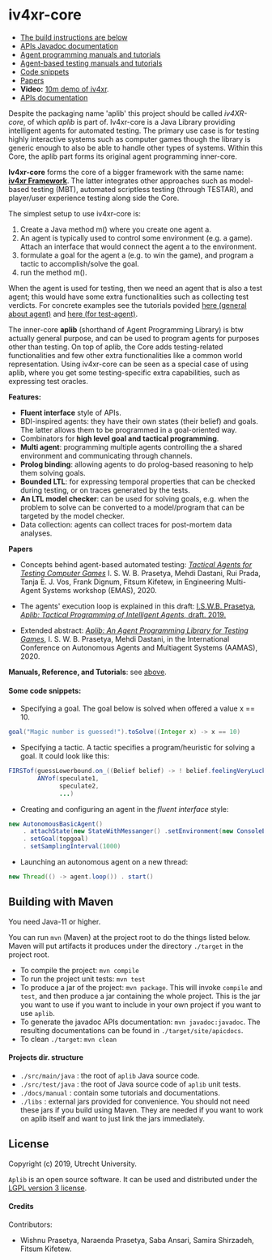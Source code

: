 # iv4xr-core <a name="top"></a>

* [The build instructions are below](README.md#buildinstr)
* [APIs Javadoc documentation](http://www.staff.science.uu.nl/~prase101/research/projects/iv4xr/aplib/apidocs/)
* [Agent programming manuals and tutorials](./docs/agentprogramming.md)
* [Agent-based testing manuals and tutorials](./docs/agentbasedtesting.md)
* [Code snippets](README.md#snippets)
* [Papers](README.md#papers)
* **Video:** [10m demo of iv4xr](https://youtu.be/Hc8NP4NuHAk).
* [APIs documentation](https://iv4xr-project.github.io/apidocs/aplib/javadocs/index.html)

Despite the packaging name 'aplib' this project should be called *iv4XR-core*, of which _aplib_ is part of. Iv4xr-core is a Java Library providing intelligent agents for automated testing. The primary use case is for testing highly interactive systems such as computer games though the library is generic enough to also be able to handle other types of systems. Within this Core, the aplib part forms its original agent programming inner-core.

**Iv4xr-core** forms the core of a bigger framework with the same name: [**iv4xr Framework**](https://github.com/iv4xr-project/iv4xr-framework). The latter integrates other approaches such as model-based testing (MBT), automated scriptless testing (through TESTAR), and player/user experience testing along side the Core.

The simplest setup to use iv4xr-core is:

  1. Create a Java method m() where you create one agent a.
  1. An agent is typically used to control some environment (e.g. a game). Attach an interface that would connect the agent a to the environment.
  1. formulate a goal for the agent a (e.g. to win the game), and program a tactic to accomplish/solve the goal.
  1. run the method m().

When the agent is used for testing, then we need an agent that is also a test agent; this would have some extra functionalities such as collecting test verdicts. For concrete examples see the tutorials povided [here (general about agent)](./docs/agentprogramming.md) and [here (for test-agent)](./docs/agentbasedtesting.md).

The inner-core **aplib** (shorthand of Agent Programming Library) is btw actually general purpose, and can be used to program agents for purposes other than testing.
On top of aplib, the Core adds testing-related functionalities and few other extra functionalities like a common world representation.
Using iv4xr-core can be seen as a special case of using aplib, where you get some testing-specific extra capabilities, such as expressing test oracles.

**Features:**

* **Fluent interface** style of APIs.
* BDI-inspired agents: they have their own states (their belief) and goals. The latter allows them to be programmed in a goal-oriented way.
* Combinators for **high level goal and tactical programming**.
* **Multi agent**: programming multiple agents controlling the a shared environment and communicating through channels.
* **Prolog binding**: allowing agents to do prolog-based reasoning to help them solving goals.
* **Bounded LTL**: for expressing temporal properties that can be checked during testing, or on traces generated by the tests.
* **An LTL model checker**: can be used for solving goals, e.g. when the problem to solve can be converted to a model/program that can be targeted by the model checker.
* Data collection: agents can collect traces for post-mortem data analyses.


**Papers** <a name="papers"></a>

  * Concepts behind agent-based automated testing:
  [_Tactical Agents for Testing Computer Games_](https://emas2020.in.tu-clausthal.de/files/emas/papers-h/EMAS2020_paper_6.pdf)
I. S. W. B. Prasetya, Mehdi Dastani, Rui Prada, Tanja E. J. Vos, Frank Dignum, Fitsum Kifetew,
in Engineering Multi-Agent Systems workshop (EMAS), 2020.

  * The agents' execution loop is explained  in this draft: [I.S.W.B. Prasetya, _Aplib: Tactical Programming of Intelligent Agents_, draft. 2019.](https://arxiv.org/pdf/1911.04710)

  * Extended abstract: [_Aplib: An Agent Programming Library for Testing Games_](http://ifaamas.org/Proceedings/aamas2020/pdfs/p1972.pdf), I. S. W. B. Prasetya,  Mehdi Dastani, in the International Conference on Autonomous Agents and Multiagent Systems (AAMAS), 2020.

**Manuals, Reference, and Tutorials**: see [above](README.md#top).

#### Some code snippets: <a name="snippets"></a>

* Specifying a goal. The goal below is solved when offered a value x == 10.

```java
goal("Magic number is guessed!").toSolve((Integer x) -> x == 10)
```

* Specifying a tactic. A tactic specifies a program/heuristic for solving a goal. It could look like this:

```java
FIRSTof(guessLowerbound.on_((Belief belief) -> ! belief.feelingVeryLucky() ,
        ANYof(speculate1,
              speculate2,
              ...)
```        

* Creating and configuring an agent in the _fluent interface_ style:

```java
new AutonomousBasicAgent()
    . attachState(new StateWithMessanger() .setEnvironment(new ConsoleEnvironment()))
    . setGoal(topgoal)
    . setSamplingInterval(1000)
```

* Launching an autonomous agent on a new thread:

```java
new Thread(() -> agent.loop()) . start()
```

## Building with Maven  <a name="buildinstr"></a>

You need Java-11 or higher.

You can run `mvn` (Maven) at the project root to do the things listed below. Maven will put artifacts it produces under the directory `./target` in the project root.

* To compile the project: `mvn compile`
* To run the project unit tests: `mvn test`
* To produce a jar of the project: `mvn package`. This will invoke `compile` and `test`, and then produce a jar containing the whole project. This is the jar you want to use if you want to include in your own project if you want to use `aplib`.
* To generate the javadoc APIs documentation: `mvn javadoc:javadoc`. The resulting documentations can be found in `./target/site/apicdocs`.
* To clean `./target`: `mvn clean`

#### Projects dir. structure

* `./src/main/java` : the root of `aplib` Java source code.
* `./src/test/java` : the root of Java source code of `aplib` unit tests.
* `./docs/manual` : contain some tutorials and documentations.
* `./libs` : external jars provided for convenience. You should not need these jars if you build using Maven. They are needed if you want to work on aplib itself and want to just link the jars immediately.

## License

Copyright (c) 2019, Utrecht University.

`Aplib` is an open source software. It can be used and distributed under the
[LGPL version 3 license](./lgpl-3.0.md).

#### Credits

Contributors:
* Wishnu Prasetya, Naraenda Prasetya, Saba Ansari, Samira Shirzadeh, Fitsum Kifetew.
